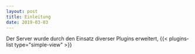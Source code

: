 ```yaml
---
layout: post
title: Einleitung
date: 2019-03-03
---
```


Der Server wurde durch den Einsatz diverser Plugins erweitert,
{{< plugins-list type="simple-view" >}}
